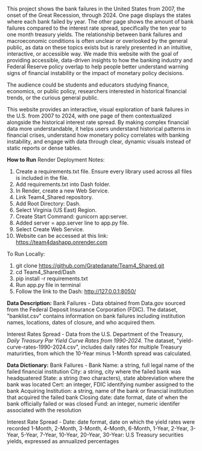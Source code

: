 This project shows the bank failures in the United States from 2007, the onset of the Great Recession, through 2024. 
One page displays the states where each bank failed by year. The other page shows the amount of bank failures compared to the interest rate spread, specifically the ten year to one month treasury yields.
The relationship between bank failures and macroeconomic conditions is often unclear or overlooked by the general public, as data on these topics exists but is rarely presented in an intuitive, interactive, or accessible way.
We made this website with the goal of providing accessible, data-driven insights to how the banking industry and Federal Reserve policy overlap to help people better understand warning signs of financial instability or the impact of monetary policy decisions.

The audience could be students and educators studying finance, economics, or public policy, researchers interested in historical financial trends, or the curious general public.

This website provides an interactive, visual exploration of bank failures in the U.S. from 2007 to 2024, with one page of them contextualized alongside the historical interest rate spread.
By making complex financial data more understandable, it helps users understand historical patterns in financial crises, understand how monetary policy correlates with banking instability, and engage with data through clear, dynamic visuals instead of static reports or dense tables.

**How to Run**
Render Deployment Notes:
1. Create a requirements.txt file. Ensure every library used across all files is included in the file.
2. Add requirements.txt into Dash folder.
3. In Render, create a new Web Service.
4. Link Team4_Shared repository.
5. Add Root Directory: Dash.
6. Select Virginia (US East) Region.
7. Create Start Command: gunicorn app:server.
8. Added server = app.server line to app.py file.
9. Select Create Web Service.
10. Website can be accessed at this link: https://team4dashapp.onrender.com

To Run Locally: 
1. git clone https://github.com/Gratedanate/Team4_Shared.git
2. cd Team4_Shared/Dash
3. pip install -r requirements.txt
4. Run app.py file in terminal
5. Follow the link to the Dash: http://127.0.0.1:8050/


**Data Description:**
Bank Failures - 
Data obtained from Data.gov sourced from the Federal Deposit Insurance Corporation (FDIC). The dataset, "banklist.csv" contains information on bank failures including institution names, locations, dates of closure, and who acquired them.

Interest Rates Spread - 
Data from the U.S. Department of the Treasury, _Daily Treasury Par Yield Curve Rates from 1990-2024_. The dataset, "yield-curve-rates-1990-2024.csv", includes daily rates for multiple Treasury maturirties, from which the 10-Year minus 1-Month spread was calculated.

**Data Dictionary:**
Bank Failures - 
Bank Name: a string, full legal name of the failed financial institution
City: a string, city where the failed bank was headquatered
State: a string (two characters), state abbreviation where the bank was located
Cert: an integer, FDIC identifying number assigned to the bank
Acquiring Institution: a string, name of the bank or financial institution that acquired the failed bank
Closing date: date format, date of when the bank officially failed or was closed
Fund: an integer, numeric identifer associated with the resolution

Interest Rate Spread - 
Date: date format, date on which the yield rates were recorded
1-Month, 2-Month, 3-Month, 4-Month, 6-Month, 1-Year, 2-Year, 3-Year, 5-Year, 7-Year, 10-Year, 20-Year, 30-Year: U.S Treasury securities yields, expressed as annualized percentages
